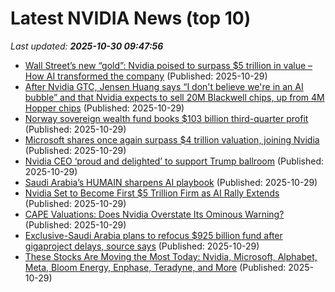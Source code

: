 # Latest NVIDIA News (top 10)
_Last updated: **2025-10-30 09:47:56**_

- [Wall Street’s new “gold”: Nvidia poised to surpass $5 trillion in value – How AI transformed the company](https://en.protothema.gr/2025/10/29/wall-streets-new-gold-nvidia-poised-to-surpass-5-trillion-in-value-how-ai-transformed-the-company/) (Published: 2025-10-29)
- [After Nvidia GTC, Jensen Huang says “I don't believe we're in an AI bubble” and that Nvidia expects to sell 20M Blackwell chips, up from 4M Hopper chips](https://biztoc.com/x/5ceefdf65ce6e92d) (Published: 2025-10-29)
- [Norway sovereign wealth fund books $103 billion third-quarter profit](https://biztoc.com/x/45f1a7626b769655) (Published: 2025-10-29)
- [Microsoft shares once again surpass $4 trillion valuation, joining Nvidia](https://techxplore.com/news/2025-10-microsoft-surpass-trillion-valuation-nvidia.html) (Published: 2025-10-29)
- [Nvidia CEO ‘proud and delighted’ to support Trump ballroom](https://biztoc.com/x/05d5a3785015461e) (Published: 2025-10-29)
- [Saudi Arabia’s HUMAIN sharpens AI playbook](https://www.semafor.com/article/10/29/2025/saudi-arabias-humain-sharpens-ai-playbook) (Published: 2025-10-29)
- [Nvidia Set to Become First $5 Trillion Firm as AI Rally Extends](https://biztoc.com/x/0248843d19071aab) (Published: 2025-10-29)
- [CAPE Valuations: Does Nvidia Overstate Its Ominous Warning?](https://realinvestmentadvice.com/resources/blog/cape-valuation-does-nvidia-overstate-its-ominous-warning/) (Published: 2025-10-29)
- [Exclusive-Saudi Arabia plans to refocus $925 billion fund after gigaproject delays, source says](https://biztoc.com/x/5297e61d81f415e3) (Published: 2025-10-29)
- [These Stocks Are Moving the Most Today: Nvidia, Microsoft, Alphabet, Meta, Bloom Energy, Enphase, Teradyne, and More](https://biztoc.com/x/d22a79292fc5f9f2) (Published: 2025-10-29)
